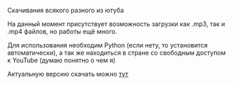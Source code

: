 Скачивания всякого разного из ютуба

На данный момент присутствует возможность загрузки как .mp3, так и .mp4 файлов, но работы ещё много.

Для использования необходим Python (если нету, то установится автоматически), а так же находиться в стране со свободным доступом к YouTube (думаю понятно о чем я) 

Актуальную версию скачать можно [тут](https://github.com/Rayness/YouTube-Downloader/releases/tag/v1.0.1-beta)
